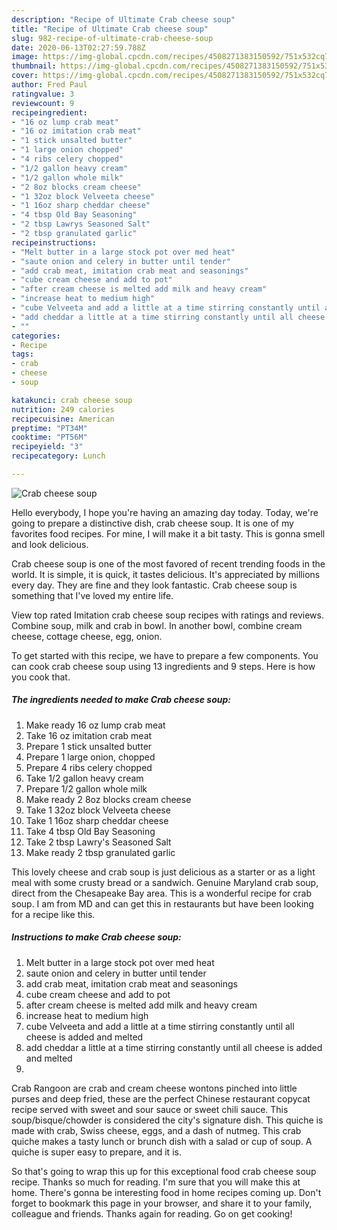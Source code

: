 ```yaml
---
description: "Recipe of Ultimate Crab cheese soup"
title: "Recipe of Ultimate Crab cheese soup"
slug: 982-recipe-of-ultimate-crab-cheese-soup
date: 2020-06-13T02:27:59.788Z
image: https://img-global.cpcdn.com/recipes/4508271383150592/751x532cq70/crab-cheese-soup-recipe-main-photo.jpg
thumbnail: https://img-global.cpcdn.com/recipes/4508271383150592/751x532cq70/crab-cheese-soup-recipe-main-photo.jpg
cover: https://img-global.cpcdn.com/recipes/4508271383150592/751x532cq70/crab-cheese-soup-recipe-main-photo.jpg
author: Fred Paul
ratingvalue: 3
reviewcount: 9
recipeingredient:
- "16 oz lump crab meat"
- "16 oz imitation crab meat"
- "1 stick unsalted butter"
- "1 large onion chopped"
- "4 ribs celery chopped"
- "1/2 gallon heavy cream"
- "1/2 gallon whole milk"
- "2 8oz blocks cream cheese"
- "1 32oz block Velveeta cheese"
- "1 16oz sharp cheddar cheese"
- "4 tbsp Old Bay Seasoning"
- "2 tbsp Lawrys Seasoned Salt"
- "2 tbsp granulated garlic"
recipeinstructions:
- "Melt butter in a large stock pot over med heat"
- "saute onion and celery in butter until tender"
- "add crab meat, imitation crab meat and seasonings"
- "cube cream cheese and add to pot"
- "after cream cheese is melted add milk and heavy cream"
- "increase heat to medium high"
- "cube Velveeta and add a little at a time stirring constantly until all cheese is added and melted"
- "add cheddar a little at a time stirring constantly until all cheese is added and melted"
- ""
categories:
- Recipe
tags:
- crab
- cheese
- soup

katakunci: crab cheese soup 
nutrition: 249 calories
recipecuisine: American
preptime: "PT34M"
cooktime: "PT56M"
recipeyield: "3"
recipecategory: Lunch

---
```



![Crab cheese soup](https://img-global.cpcdn.com/recipes/4508271383150592/751x532cq70/crab-cheese-soup-recipe-main-photo.jpg)

Hello everybody, I hope you're having an amazing day today. Today, we're going to prepare a distinctive dish, crab cheese soup. It is one of my favorites food recipes. For mine, I will make it a bit tasty. This is gonna smell and look delicious.

Crab cheese soup is one of the most favored of recent trending foods in the world. It is simple, it is quick, it tastes delicious. It's appreciated by millions every day. They are fine and they look fantastic. Crab cheese soup is something that I've loved my entire life.

View top rated Imitation crab cheese soup recipes with ratings and reviews. Combine soup, milk and crab in bowl. In another bowl, combine cream cheese, cottage cheese, egg, onion.


To get started with this recipe, we have to prepare a few components. You can cook crab cheese soup using 13 ingredients and 9 steps. Here is how you cook that.

<!--inarticleads1-->

##### The ingredients needed to make Crab cheese soup:

1. Make ready 16 oz lump crab meat
1. Take 16 oz imitation crab meat
1. Prepare 1 stick unsalted butter
1. Prepare 1 large onion, chopped
1. Prepare 4 ribs celery chopped
1. Take 1/2 gallon heavy cream
1. Prepare 1/2 gallon whole milk
1. Make ready 2 8oz blocks cream cheese
1. Take 1 32oz block Velveeta cheese
1. Take 1 16oz sharp cheddar cheese
1. Take 4 tbsp Old Bay Seasoning
1. Take 2 tbsp Lawry&#39;s Seasoned Salt
1. Make ready 2 tbsp granulated garlic


This lovely cheese and crab soup is just delicious as a starter or as a light meal with some crusty bread or a sandwich. Genuine Maryland crab soup, direct from the Chesapeake Bay area. This is a wonderful recipe for crab soup. I am from MD and can get this in restaurants but have been looking for a recipe like this. 

<!--inarticleads2-->

##### Instructions to make Crab cheese soup:

1. Melt butter in a large stock pot over med heat
1. saute onion and celery in butter until tender
1. add crab meat, imitation crab meat and seasonings
1. cube cream cheese and add to pot
1. after cream cheese is melted add milk and heavy cream
1. increase heat to medium high
1. cube Velveeta and add a little at a time stirring constantly until all cheese is added and melted
1. add cheddar a little at a time stirring constantly until all cheese is added and melted
1. 


Crab Rangoon are crab and cream cheese wontons pinched into little purses and deep fried, these are the perfect Chinese restaurant copycat recipe served with sweet and sour sauce or sweet chili sauce. This soup/bisque/chowder is considered the city&#39;s signature dish. This quiche is made with crab, Swiss cheese, eggs, and a dash of nutmeg. This crab quiche makes a tasty lunch or brunch dish with a salad or cup of soup. A quiche is super easy to prepare, and it is. 

So that's going to wrap this up for this exceptional food crab cheese soup recipe. Thanks so much for reading. I'm sure that you will make this at home. There's gonna be interesting food in home recipes coming up. Don't forget to bookmark this page in your browser, and share it to your family, colleague and friends. Thanks again for reading. Go on get cooking!

